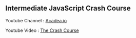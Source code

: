 ## Intermediate JavaScript Crash Course 

Youtube Channel : [Acadea.io](https://www.youtube.com/channel/UCU5RsUGkVcPM9QvFHyKm1OQ)

Youtube Video : [The Crash Course](https://www.youtube.com/watch?v=8hKo9Xa4cXk&t=2402s)